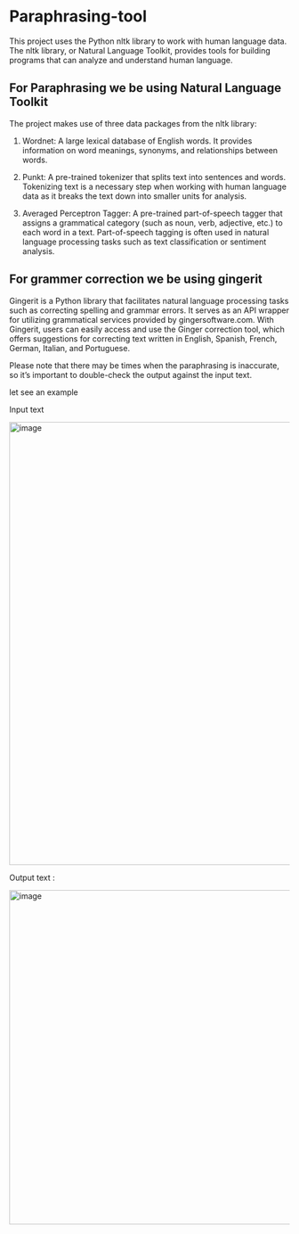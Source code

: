 
# Paraphrasing-tool

This project uses the Python nltk library to work with human language data. The nltk library, or Natural Language Toolkit, provides tools for building programs that can analyze and understand human language.

## For Paraphrasing  we be using Natural Language Toolkit

The project makes use of three data packages from the nltk library:

  1) Wordnet: A large lexical database of English words. It provides information on word meanings, synonyms, and relationships between words.

  2) Punkt: A pre-trained tokenizer that splits text into sentences and words. Tokenizing text is a necessary step when working with human language data as it breaks the text down into smaller units for analysis.

  3) Averaged Perceptron Tagger: A pre-trained part-of-speech tagger that assigns a grammatical category (such as noun, verb, adjective, etc.) to each word in a text. Part-of-speech tagging is often used in natural language processing tasks such as text classification or sentiment analysis.

## For grammer correction we be using gingerit

Gingerit is a Python library that facilitates natural language processing tasks such as correcting spelling and grammar errors. It serves as an API wrapper for utilizing grammatical services provided by gingersoftware.com. With Gingerit, users can easily access and use the Ginger correction tool, which offers suggestions for correcting text written in English, Spanish, French, German, Italian, and Portuguese.

Please note that there may be times when the paraphrasing is inaccurate, so it’s important to double-check the output against the input text.


let see an example

Input text

<img width="795" alt="image" src="https://user-images.githubusercontent.com/75522377/233284961-645b97d1-e6aa-47ae-8932-9ba250287923.png">

Output text :

<img width="600" alt="image" src="https://user-images.githubusercontent.com/75522377/235736132-23340322-40de-4a5e-83d7-ba083c37ecbb.png">
